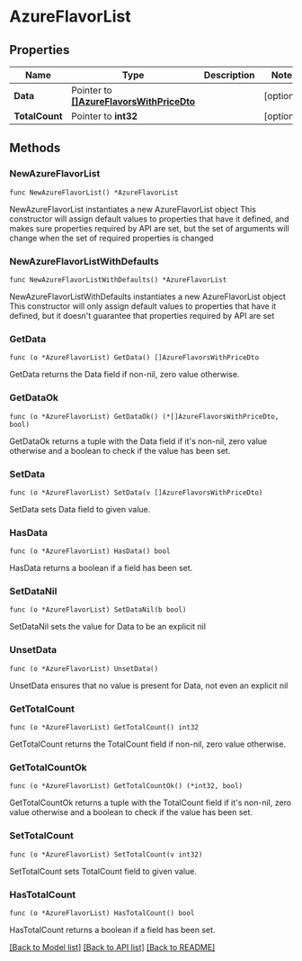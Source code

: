 # AzureFlavorList

## Properties

Name | Type | Description | Notes
------------ | ------------- | ------------- | -------------
**Data** | Pointer to [**[]AzureFlavorsWithPriceDto**](AzureFlavorsWithPriceDto.md) |  | [optional] 
**TotalCount** | Pointer to **int32** |  | [optional] 

## Methods

### NewAzureFlavorList

`func NewAzureFlavorList() *AzureFlavorList`

NewAzureFlavorList instantiates a new AzureFlavorList object
This constructor will assign default values to properties that have it defined,
and makes sure properties required by API are set, but the set of arguments
will change when the set of required properties is changed

### NewAzureFlavorListWithDefaults

`func NewAzureFlavorListWithDefaults() *AzureFlavorList`

NewAzureFlavorListWithDefaults instantiates a new AzureFlavorList object
This constructor will only assign default values to properties that have it defined,
but it doesn't guarantee that properties required by API are set

### GetData

`func (o *AzureFlavorList) GetData() []AzureFlavorsWithPriceDto`

GetData returns the Data field if non-nil, zero value otherwise.

### GetDataOk

`func (o *AzureFlavorList) GetDataOk() (*[]AzureFlavorsWithPriceDto, bool)`

GetDataOk returns a tuple with the Data field if it's non-nil, zero value otherwise
and a boolean to check if the value has been set.

### SetData

`func (o *AzureFlavorList) SetData(v []AzureFlavorsWithPriceDto)`

SetData sets Data field to given value.

### HasData

`func (o *AzureFlavorList) HasData() bool`

HasData returns a boolean if a field has been set.

### SetDataNil

`func (o *AzureFlavorList) SetDataNil(b bool)`

 SetDataNil sets the value for Data to be an explicit nil

### UnsetData
`func (o *AzureFlavorList) UnsetData()`

UnsetData ensures that no value is present for Data, not even an explicit nil
### GetTotalCount

`func (o *AzureFlavorList) GetTotalCount() int32`

GetTotalCount returns the TotalCount field if non-nil, zero value otherwise.

### GetTotalCountOk

`func (o *AzureFlavorList) GetTotalCountOk() (*int32, bool)`

GetTotalCountOk returns a tuple with the TotalCount field if it's non-nil, zero value otherwise
and a boolean to check if the value has been set.

### SetTotalCount

`func (o *AzureFlavorList) SetTotalCount(v int32)`

SetTotalCount sets TotalCount field to given value.

### HasTotalCount

`func (o *AzureFlavorList) HasTotalCount() bool`

HasTotalCount returns a boolean if a field has been set.


[[Back to Model list]](../README.md#documentation-for-models) [[Back to API list]](../README.md#documentation-for-api-endpoints) [[Back to README]](../README.md)


